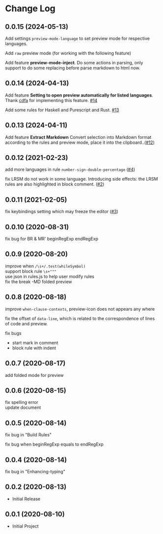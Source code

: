 # Change Log

## 0.0.15 (2024-05-13)

Add settings `preview-mode-language` to set preview mode for respective languages.

Add `raw` preview mode (for working with the following feature)

Add feature **preview-mode-inject**. Do some actions in parsing, only support to do some replacing before parse markdown to html now.

## 0.0.14 (2024-04-13)

Add feature **Setting to open preview automatically for listed languages**. Thank [cdfa](https://github.com/cdfa) for implementing this feature. [#14](https://github.com/zhaouv/vscode-markdown-everywhere/issues/14)

Add some rules for Haskell and Purescript and Rust. [#13](https://github.com/zhaouv/vscode-markdown-everywhere/issues/13)

## 0.0.13 (2024-04-11)

Add feature **Extract Markdown** Convert selection into Markdown format according to the rules and preview mode, place it into the clipboard..([#12](https://github.com/zhaouv/vscode-markdown-everywhere/issues/12))

## 0.0.12 (2021-02-23)

add more languages in rule `number-sign-double-percentage` ([#4](https://github.com/zhaouv/vscode-markdown-everywhere/issues/4))

fix LRSM do not work in some language. Introducing side effects: the LRSM rules are also highlighted in block comment. ([#2](https://github.com/zhaouv/vscode-markdown-everywhere/issues/2#issuecomment-766083395))

## 0.0.11 (2021-02-05)

fix keybindings setting which may freeze the editor ([#3](https://github.com/zhaouv/vscode-markdown-everywhere/issues/3))

## 0.0.10 (2020-08-31)

fix bug for BR & MR' beginRegExp endRegExp

## 0.0.9 (2020-08-20)

improve when `/\s+/.test(whileSymbol)`  
support block rule `\s+"""`  
use json in rules.js to help user modify rules  
fix the break -MD folded preview  

## 0.0.8 (2020-08-18)

improve `when-clause-contexts`, preview-icon does not appears any where  

fix the offset of `data-line`, which is related to the correspondence of lines of code and preview.  

fix bugs
+ start mark in comment  
+ block rule with indent  

## 0.0.7 (2020-08-17)

add folded mode for preview

## 0.0.6 (2020-08-15)

fix spelling error  
update document  

## 0.0.5 (2020-08-14)

fix bug in "Build Rules"

fix bug when beginRegExp equals to endRegExp

## 0.0.4 (2020-08-14)

fix bug in "Enhancing-typing"

## 0.0.2 (2020-08-13)
+ Initial Release

## 0.0.1 (2020-08-10)
+ Initial Project